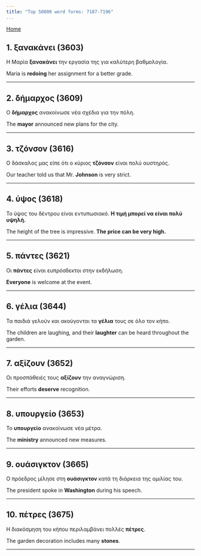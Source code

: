 ```yaml
---
title: "Top 50000 word forms: 7187-7196"
...
```


[Home](./) 

## 1. ξανακάνει (3603)

Η Μαρία **ξανακάνει** την εργασία της για καλύτερη βαθμολογία.  

Maria is **redoing** her assignment for a better grade.

---

## 2. δήμαρχος (3609)

Ο **δήμαρχος** ανακοίνωσε νέα σχέδια για την πόλη.  

The **mayor** announced new plans for the city.

---

## 3. τζόνσον (3616)

Ο δάσκαλος μας είπε ότι ο κύριος **τζόνσον** είναι πολύ αυστηρός.  

Our teacher told us that Mr. **Johnson** is very strict.

---

## 4. ύψος (3618)

Το ύψος του δέντρου είναι εντυπωσιακό. **Η τιμή μπορεί να είναι πολύ υψηλή.**  

The height of the tree is impressive. **The price can be very high.**

---

## 5. πάντες (3621)

Οι **πάντες** είναι ευπρόσδεκτοι στην εκδήλωση.  

**Everyone** is welcome at the event.

---

## 6. γέλια (3644)

Τα παιδιά γελούν και ακούγονται τα **γέλια** τους σε όλο τον κήπο.  

The children are laughing, and their **laughter** can be heard throughout the garden.

---

## 7. αξίζουν (3652)

Οι προσπάθειές τους **αξίζουν** την αναγνώριση.  

Their efforts **deserve** recognition.

---

## 8. υπουργείο (3653)

Το **υπουργείο** ανακοίνωσε νέα μέτρα.  

The **ministry** announced new measures.

---

## 9. ουάσιγκτον (3665)

Ο πρόεδρος μίλησε στη **ουάσιγκτον** κατά τη διάρκεια της ομιλίας του.  

The president spoke in **Washington** during his speech.

---

## 10. πέτρες (3675)

Η διακόσμηση του κήπου περιλαμβάνει πολλές **πέτρες**.

The garden decoration includes many **stones**.

---

